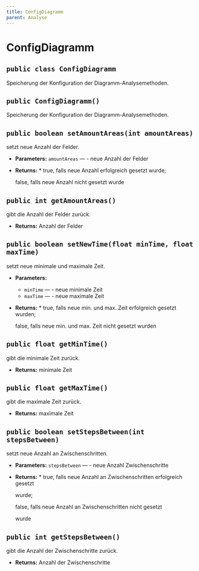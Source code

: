 ```yaml
---
title: ConfigDiagramm
parent: Analyse
---
```


# ConfigDiagramm


## `public class ConfigDiagramm`

Speicherung der Konfiguration der Diagramm-Analysemethoden.

## `public ConfigDiagramm()`

Speicherung der Konfiguration der Diagramm-Analysemethoden.

## `public boolean setAmountAreas(int amountAreas)`

setzt neue Anzahl der Felder.

 * **Parameters:** `amountAreas` — - neue Anzahl der Felder
 * **Returns:** *         true, falls neue Anzahl erfolgreich gesetzt wurde;

     false, falls neue Anzahl nicht gesetzt wurde

## `public int getAmountAreas()`

gibt die Anzahl der Felder zurück.

 * **Returns:** Anzahl der Felder

## `public boolean setNewTime(float minTime, float maxTime)`

setzt neue minimale und maximale Zeit.

 * **Parameters:**
   * `minTime` — - neue minimale Zeit
   * `maxTime` — - neue maximale Zeit
 * **Returns:** *         true, falls neue min. und max. Zeit erfolgreich gesetzt wurden;

     false, falls neue min. und max. Zeit nicht gesetzt wurden

## `public float getMinTime()`

gibt die minimale Zeit zurück.

 * **Returns:** minimale Zeit

## `public float getMaxTime()`

gibt die maximale Zeit zurück.

 * **Returns:** maximale Zeit

## `public boolean setStepsBetween(int stepsBetween)`

setzt neue Anzahl an Zwischenschritten.

 * **Parameters:** `stepsBetween` — - neue Anzahl Zwischenschritte
 * **Returns:** *         true, falls neue Anzahl an Zwischenschritten erfolgreich gesetzt

     wurde;

     false, falls neue Anzahl an Zwischenschritten nicht gesetzt

     wurde

## `public int getStepsBetween()`

gibt die Anzahl der Zwischenschritte zurück.

 * **Returns:** Anzahl der Zwischenschritte
